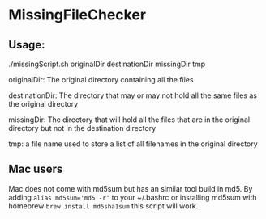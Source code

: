 # MissingFileChecker

## Usage:

./missingScript.sh originalDir destinationDir missingDir tmp

originalDir: The original directory containing all the files

destinationDir: The directory that may or may not hold all the same files as the original directory

missingDir: The directory that will hold all the files that are in the original directory but not in the destination directory

tmp: a file name used to store a list of all filenames in the original directory

## Mac users

Mac does not come with md5sum but has an similar tool build in md5. By adding ```alias md5sum='md5 -r'``` to your ~/.bashrc  or installing md5sum with homebrew ```brew install md5sha1sum``` this script will work.
